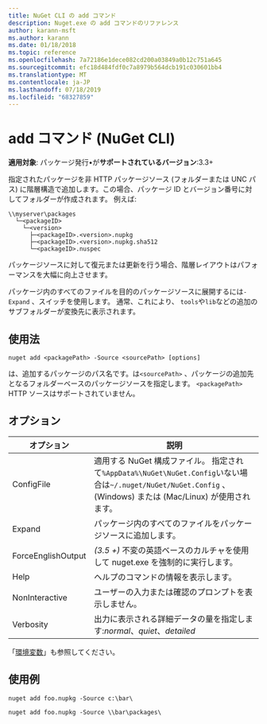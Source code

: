 ```yaml
---
title: NuGet CLI の add コマンド
description: Nuget.exe の add コマンドのリファレンス
author: karann-msft
ms.author: karann
ms.date: 01/18/2018
ms.topic: reference
ms.openlocfilehash: 7a72186e1dece082cd200a03849a0b12c751a645
ms.sourcegitcommit: efc18d484fdf0c7a8979b564dcb191c030601bb4
ms.translationtype: MT
ms.contentlocale: ja-JP
ms.lasthandoff: 07/18/2019
ms.locfileid: "68327859"
---
```

# <a name="add-command-nuget-cli"></a>add コマンド (NuGet CLI)

**適用対象**: パッケージ発行&bullet;が**サポートされているバージョン**:3.3+

指定されたパッケージを非 HTTP パッケージソース (フォルダーまたは UNC パス) に階層構造で追加します。この場合、パッケージ ID とバージョン番号に対してフォルダーが作成されます。 例えば:

    \\myserver\packages
      └─<packageID>
        └─<version>
          ├─<packageID>.<version>.nupkg
          ├─<packageID>.<version>.nupkg.sha512
          └─<packageID>.nuspec

パッケージソースに対して復元または更新を行う場合、階層レイアウトはパフォーマンスを大幅に向上させます。

パッケージ内のすべてのファイルを目的のパッケージソースに展開するには`-Expand` 、スイッチを使用します。 通常、これにより、 `tools`や`lib`などの追加のサブフォルダーが変換先に表示されます。

## <a name="usage"></a>使用法

```cli
nuget add <packagePath> -Source <sourcePath> [options]
```

は、追加するパッケージのパス名です。は`<sourcePath>` 、パッケージの追加先となるフォルダーベースのパッケージソースを指定します。 `<packagePath>` HTTP ソースはサポートされていません。

## <a name="options"></a>オプション

| オプション | 説明 |
| --- | --- |
| ConfigFile | 適用する NuGet 構成ファイル。 指定されて`%AppData%\NuGet\NuGet.Config`いない場合は`~/.nuget/NuGet/NuGet.Config` 、(Windows) または (Mac/Linux) が使用されます。|
| Expand | パッケージ内のすべてのファイルをパッケージソースに追加します。 |
| ForceEnglishOutput | *(3.5 +)* 不変の英語ベースのカルチャを使用して nuget.exe を強制的に実行します。 |
| Help | ヘルプのコマンドの情報を表示します。 |
| NonInteractive | ユーザーの入力または確認のプロンプトを表示しません。 |
| Verbosity | 出力に表示される詳細データの量を指定します:*normal*、*quiet*、*detailed* |

「[環境変数](cli-ref-environment-variables.md)」も参照してください。

## <a name="examples"></a>使用例

```cli
nuget add foo.nupkg -Source c:\bar\

nuget add foo.nupkg -Source \\bar\packages\
```

